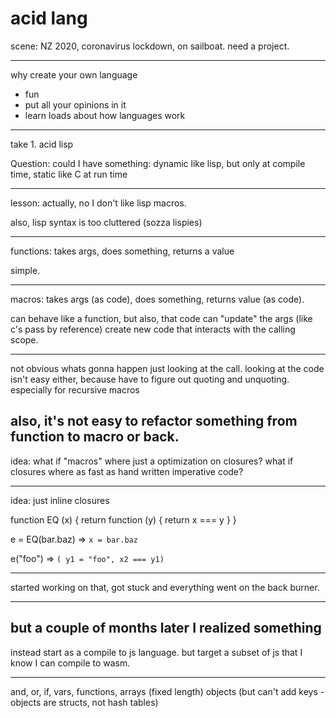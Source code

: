 # acid lang

scene: NZ 2020, coronavirus lockdown, on sailboat. need a project.

---

why create your own language

* fun
* put all your opinions in it
* learn loads about how languages work

---

take 1. acid lisp

Question: could I have something:
dynamic like lisp,
but only at compile time,
static like C at run time

---

lesson: actually, no I don't like lisp macros.

also, lisp syntax is too cluttered (sozza lispies)

---

functions: takes args, does something, returns a value

simple.

---

macros: takes args (as code), does something, returns value (as code).

can behave like a function, but also,
that code can "update" the args (like c's pass by reference)
create new code that interacts with the calling scope.

---
not obvious whats gonna happen just looking at the call.
looking at the code isn't easy either, because have to figure out quoting and unquoting.
especially for recursive macros

also, it's not easy to refactor something from function to macro or back.
---

idea: what if "macros" where just a optimization on closures?
      what if closures where as fast as hand written imperative code?

---

idea: just inline closures

function EQ (x) {
  return function (y) {
    return x === y
  }
}

e = EQ(bar.baz)
=> `x = bar.baz`

e("foo")
=> `( y1 = "foo", x2 === y1)`

---

started working on that, got stuck and everything went on the back burner.

---

but a couple of months later I realized something
---

instead start as a compile to js language.
but target a subset of js that I know I can compile to wasm.

---

and, or, if, vars, functions,
arrays (fixed length)
objects (but can't add keys - objects are structs, not hash tables)

